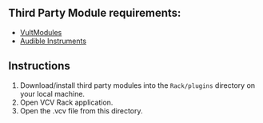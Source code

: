 ## Third Party Module requirements:

- [VultModules](https://modlfo.github.io/VultModules/download/)
- [Audible Instruments](https://vcvrack.com/plugins.html)

## Instructions

1) Download/install third party modules into the `Rack/plugins` directory on your local machine.
2) Open VCV Rack application.
3) Open the .vcv file from this directory.
 
